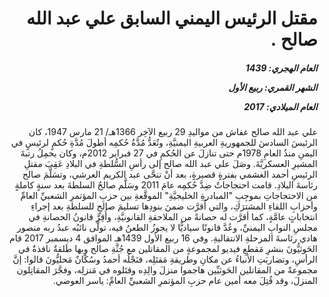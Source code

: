 <h1 dir="rtl">مقتل الرئيس اليمني السابق علي عبد الله صالح .</h1>

<h5 dir="rtl">العام الهجري:  1439

الشهر القمري: ربيع الأول

العام الميلادي: 2017</h5>

<p dir="rtl">علي عبد الله صالح عفاش من مواليدِ 29 ربيع الآخِر 1366هـ/ 21 مارس 1947، كان الرئيسَ السادسَ للجمهوريةِ العربيةِ اليمنيَّةِ، وتُعَدُّ مُدَّةُ حُكمِه أطولَ مُدَّةِ حُكمٍ لرئيسٍ في اليمنِ منذُ العامِ 1978م حتى تنازلَ عن الحُكمِ في 27 فبراير 2012م، وكان يحمِلُ رتبةَ المشيرِ العسكريَّةَ. وصَلَ علي عبد الله صالح إلى رأسِ السُّلطةِ في البلادِ عَقِبَ مقتلِ الرئيسِ أحمد الغشمي بفترةٍ قصيرةٍ، بعد أنْ تنحَّى عبد الكريم العرشي، وتسَلَّمَ صالح رئاسةَ البلادِ. قامت احتجاجاتٌ ضِدَّ حُكمِه عامَ 2011 وسَلَّم صالحٌ السلطةَ بعد سنةٍ كاملةٍ من الاحتجاجاتِ بموجِبِ "المبادرةِ الخليجيَّةِ" الموقَّعةِ بين حزبِ المؤتمرِ الشعبيِّ العامِّ وأحزابِ اللقاءِ المشترَكِ، والتي أَقرَّت ضمنَ بنودِها تسليمَ صالحٍ للسلطةِ بعد إجراءِ انتخاباتٍ عامَّةٍ، كما أقرَّت له حصانةً من الملاحقةِ القانونيَّةِ، وأُقِرَّ قانونُ الحصانةِ في مجلسِ النوابِ اليمنيِّ، وعُدَّ قانونًا سياديًّا لا يجوزُ الطعنُ فيه، تولَّى نائبُه عبدُ ربه منصور هادي رئاسةَ المرحلةِ الانتقاليةِ. وفي 16 ربيع الأول 1439هـ الموافق 4 ديسمبر 2017 قام الحَوثيُّونَ بنشرِ مَقطعِ فيديو لمجموعةٍ من المقاتلين مع جُثَّةِ صالح وبها طَلقةٌ نافذةٌ في الرأسِ، وتضاربَتِ الأنباءُ عن مكانِ وطريقةِ مَقتَلِه، فنَجْلُه أحمدُ وسُكَّانٌ مَحليُّونَ قالوا: إنَّ مجموعةً من المقاتلين الحَوثيِّين هاجموا منزلَ والِدِه وقتَلوه في مَنزلِه، وفجَّرَ المقاتِلون المنزلَ، وقد قُتِلَ معه أمين عام حزبِ المؤتمرِ الشعبيِّ العامِّ: ياسر العوضي.</p></br>
